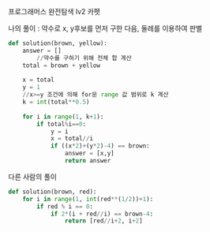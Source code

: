 프로그래머스 완전탐색 lv2  카펫



나의 풀이 : 약수로 x, y후보를 먼저 구한 다음, 둘레를 이용하여 판별

``` python
def solution(brown, yellow):
    answer = []
		//약수를 구하기 위해 전체 합 계산 
    total = brown + yellow
	
    x = total
    y = 1
    //x>=y 조건에 의해 for문 range 값 범위로 k 계산
    k = int(total**0.5)
   	
    for i in range(1, k+1):
        if total%i==0:
            y = i
            x = total//i
            if ((x*2)+(y*2)-4) == brown:
                answer = [x,y]
                return answer
```



다른 사람의 풀이 

``` python
def solution(brown, red):
    for i in range(1, int(red**(1/2))+1):
        if red % i == 0:
            if 2*(i + red//i) == brown-4:
                return [red//i+2, i+2]
```

